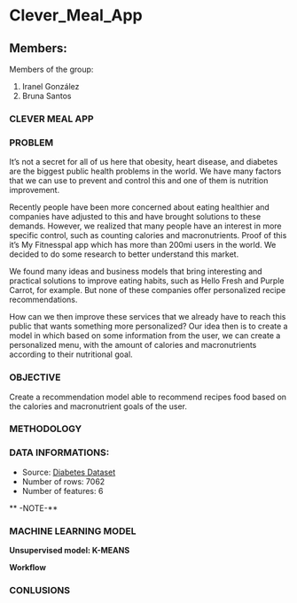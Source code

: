 # Clever_Meal_App
Members:
-
Members of the group:
1) Iranel González
2) Bruna Santos

### CLEVER MEAL APP

### PROBLEM
It’s not a secret for all of us here that obesity, heart disease, and diabetes are the biggest public health problems in the world.
We have many factors that we can use to prevent and control this and one of them is nutrition improvement.

Recently people have been more concerned about eating healthier and companies have adjusted to this and have brought solutions to these demands.
However, we realized that many people have an interest in more specific control, such as counting calories and macronutrients. Proof of this it’s My Fitnesspal app which has more than 200mi users in the world.
We decided to do some research to better understand this market. 

We found many ideas and business models that bring interesting and practical solutions to improve eating habits, such as Hello Fresh and Purple Carrot, for example. But none of these companies offer personalized recipe recommendations.

How can we then improve these services that we already have to reach this public that wants something more personalized?
Our idea then is to create a model in which based on some information from the user, we can create a personalized menu, with the amount of calories and macronutrients according to their nutritional goal.


### OBJECTIVE
Create a recommendation model able to recommend recipes food based on the calories and macronutrient goals of the user.

### METHODOLOGY


### DATA INFORMATIONS:
- Source: [Diabetes Dataset](https://www.kaggle.com/datasets/thedevastator/healthy-diet-recipes-a-comprehensive-dataset)
- Number of rows: 7062
- Number of features: 6

**  -NOTE-**

### MACHINE LEARNING MODEL
**Unsupervised model: K-MEANS**

**Workflow**

### CONLUSIONS
  
